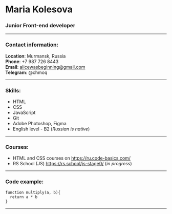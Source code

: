 # Maria Kolesova
### Junior Front-end developer
***
### Contact information:
**Location**: Murmansk, Russia \
**Phone**: +7 987 726 8443 \
**Email**: alicewasbeginning@gmail.com \
**Telegram**: @chmoq
***
### Skills:
- HTML
- CSS
- JavaScript
- Git
- Adobe Photoshop, Figma
- English level - B2 (*Russian is native*)
***
### Courses:
- HTML and CSS courses on https://ru.code-basics.com/
- RS School (JS) https://rs.school/js-stage0/ (*in progress*)
***
### Code example:
```
function multiply(a, b){
  return a * b
}
```
***